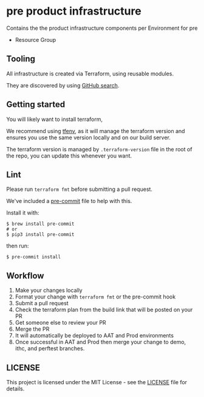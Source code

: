 # pre product infrastructure

Contains the the product infrastructure components per Environment for pre

- Resource Group



## Tooling

All infrastructure is created via Terraform, using reusable modules.

They are discovered by using [GitHub search](https://github.com/hmcts/?q=cnp-module&type=&language=).

## Getting started

You will likely want to install terraform,

We recommend using [tfenv](https://github.com/tfutils/tfenv), as it will manage the terraform version and ensures you use the same version locally and on our build server.

The terraform version is managed by `.terraform-version` file in the root of the repo, you can update this whenever you want.

## Lint

Please run `terraform fmt` before submitting a pull request.

We've included a [pre-commit](https://pre-commit.com/) file to help with this.

Install it with:
```shell
$ brew install pre-commit
# or
$ pip3 install pre-commit
```

then run:
```command
$ pre-commit install
```

## Workflow

1. Make your changes locally
2. Format your change with `terraform fmt` or the pre-commit hook
3. Submit a pull request
4. Check the terraform plan from the build link that will be posted on your PR
5. Get someone else to review your PR
6. Merge the PR
7. It will automatically be deployed to AAT and Prod environments
8. Once successful in AAT and Prod then merge your change to demo, ithc, and perftest branches.

## LICENSE

This project is licensed under the MIT License - see the [LICENSE](LICENSE) file for details.
